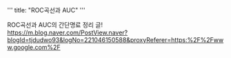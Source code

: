 '''
title: "ROC곡선과 AUC"
'''

ROC곡선과 AUC의 간단명료 정리 글!
https://m.blog.naver.com/PostView.naver?blogId=tjdudwo93&logNo=221046150588&proxyReferer=https:%2F%2Fwww.google.com%2F
